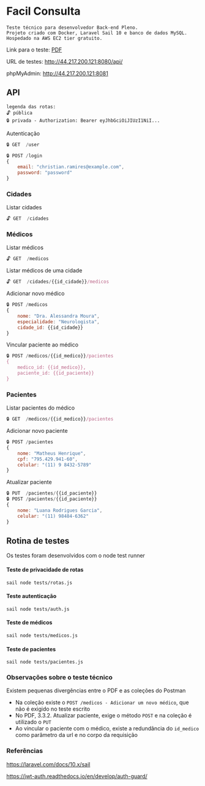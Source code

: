 # Facil Consulta

```
Teste técnico para desenvolvedor Back-end Pleno.
Projeto criado com Docker, Laravel Sail 10 e banco de dados MySQL.
Hospedado na AWS EC2 tier gratuito.
```
Link para o teste:
[PDF](https://drive.google.com/drive/folders/1xgEfsnMSpv-jhE7fPIDr3X7_DllcJrY0)

URL de testes: http://44.217.200.121:8080/api/

phpMyAdmin: http://44.217.200.121:8081

## API
```
legenda das rotas:
🔓 pública
🔒 privada - Authorization: Bearer eyJhbGciOiJIUzI1NiI...
```
Autenticação
```js
🔒 GET  /user
```
```js
🔒 POST /login
{
    email: "christian.ramires@example.com",
    password: "password"
}
```
### Cidades
Listar cidades

```js
🔓 GET  /cidades
```
### Médicos
Listar médicos
```js
🔓 GET  /medicos
```
Listar médicos de uma cidade
```js
🔓 GET  /cidades/{{id_cidade}}/medicos
```
Adicionar novo médico
```js
🔒 POST /medicos 
{
    nome: "Dra. Alessandra Moura",
    especialidade: "Neurologista",
    cidade_id: {{id_cidade}}
}
```
Vincular paciente ao médico
```js
🔒 POST /medicos/{{id_medico}}/pacientes
{
    medico_id: {{id_medico}},
    paciente_id: {{id_paciente}}
}
```
### Pacientes
Listar pacientes do médico
```js
🔒 GET  /medicos/{{id_medico}}/pacientes
```
Adicionar novo paciente
```js
🔒 POST /pacientes
{
    nome: "Matheus Henrique",
    cpf: "795.429.941-60",
    celular: "(11) 9 8432-5789"
}
```
Atualizar paciente
```js
🔒 PUT  /pacientes/{{id_paciente}}
🔒 POST /pacientes/{{id_paciente}}
{
    nome: "Luana Rodrigues Garcia",
    celular: "(11) 98484-6362"
}
```

## Rotina de testes
Os testes foram desenvolvidos com o node test runner
#### Teste de privacidade de rotas
```
sail node tests/rotas.js
```
#### Teste autenticação
```
sail node tests/auth.js
```
#### Teste de médicos
```
sail node tests/medicos.js
```
#### Teste de pacientes
```
sail node tests/pacientes.js
```
### Observações sobre o teste técnico

Existem pequenas divergências entre o PDF e as coleções do Postman
 - Na coleção existe o `POST /medicos - Adicionar um novo médico`, que não é exigido no teste escrito
 - No PDF, 3.3.2. Atualizar paciente, exige o método `POST` e na coleção é utilizado o `PUT`
 - Ao vincular o paciente com o médico, existe a redundância do `id_medico` como parâmetro da url e no corpo da requisição

### Referências

https://laravel.com/docs/10.x/sail

https://jwt-auth.readthedocs.io/en/develop/auth-guard/
